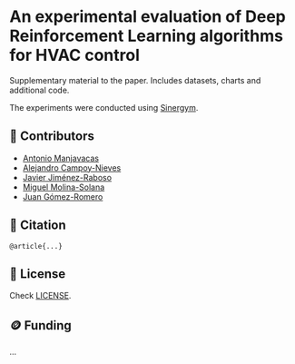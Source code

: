 # An experimental evaluation of Deep Reinforcement Learning algorithms for HVAC control

Supplementary material to the paper. Includes datasets, charts and additional code.

The experiments were conducted using [Sinergym](https://github.com/ugr-sail/sinergym).

## 👥 Contributors

* [Antonio Manjavacas](manjavacas@ugr.es)
* [Alejandro Campoy-Nieves](alejandroac79@correo.ugr.es)
* [Javier Jiménez-Raboso](javi.j21@gmail.com)
* [Miguel Molina-Solana](miguelmolina@ugr.es)
* [Juan Gómez-Romero](jgomez@decsai.ugr.es)

## 📝 Citation

```
@article{...}
```

## 📄 License

Check [LICENSE](https://github.com/ugr-sail/paper-drl_building/blob/main/LICENSE).

## 🪙 Funding

...
